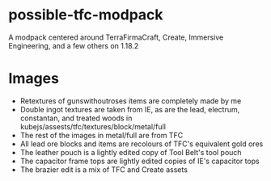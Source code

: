 # possible-tfc-modpack
 A modpack centered around TerraFirmaCraft, Create, Immersive Engineering, and a few others on 1.18.2
 
# Images
 - Retextures of gunswithoutroses items are completely made by me
 - Double ingot textures are taken from IE, as are the lead, electrum, constantan, and treated woods in kubejs/assests/tfc/textures/block/metal/full
 - The rest of the images in metal/full are from TFC
 - All lead ore blocks and items are recolours of TFC's equivalent gold ores
 - The leather pouch is a lightly edited copy of Tool Belt's tool pouch
 - The capacitor frame tops are lightly edited copies of IE's capacitor tops
 - The brazier edit is a mix of TFC and Create assets